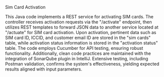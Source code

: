 Sim Card Activation

This Java code implements a REST service for activating SIM cards. 
The controller receives activation requests via the "/activate" endpoint, then utilizes REST templates to forward JSON data to another service located at "/actuate" for SIM card activation. 
Upon activation, pertinent data such as SIM card ID, ICCID, and customer email ID are stored in the "sim cards" table, while activation status information is stored in the "activation status" table. 
The code employs Cucumber for API testing, ensuring robust functionality. 
Additionally, clean code practices are maintained with the integration of SonarQube plugin in IntelliJ. 
Extensive testing, including Postman validation, confirms the system's effectiveness, yielding expected results aligned with input parameters.
